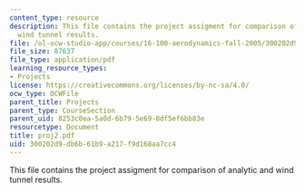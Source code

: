 ```yaml
---
content_type: resource
description: This file contains the project assigment for comparison of analytic and
  wind tunnel results.
file: /ol-ocw-studio-app/courses/16-100-aerodynamics-fall-2005/300202d9db6b61b9a217f9d168aa7cc4_proj2.pdf
file_size: 87637
file_type: application/pdf
learning_resource_types:
- Projects
license: https://creativecommons.org/licenses/by-nc-sa/4.0/
ocw_type: OCWFile
parent_title: Projects
parent_type: CourseSection
parent_uid: 8253c0ea-5a0d-6b79-5e69-8df5ef6bb83e
resourcetype: Document
title: proj2.pdf
uid: 300202d9-db6b-61b9-a217-f9d168aa7cc4
---
```

This file contains the project assigment for comparison of analytic and wind tunnel results.